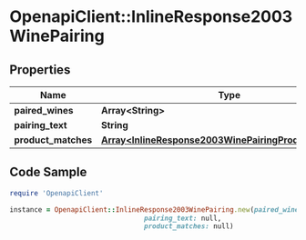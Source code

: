 # OpenapiClient::InlineResponse2003WinePairing

## Properties

Name | Type | Description | Notes
------------ | ------------- | ------------- | -------------
**paired_wines** | **Array&lt;String&gt;** |  | 
**pairing_text** | **String** |  | 
**product_matches** | [**Array&lt;InlineResponse2003WinePairingProductMatches&gt;**](InlineResponse2003WinePairingProductMatches.md) |  | 

## Code Sample

```ruby
require 'OpenapiClient'

instance = OpenapiClient::InlineResponse2003WinePairing.new(paired_wines: null,
                                 pairing_text: null,
                                 product_matches: null)
```


